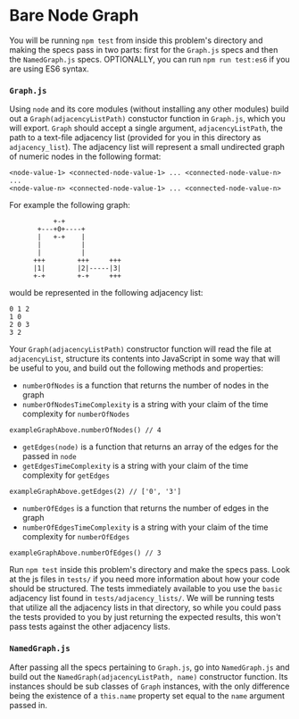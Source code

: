 # Bare Node Graph

You will be running `npm test` from inside this problem's directory and making the specs pass in two parts: first for the `Graph.js` specs and then the `NamedGraph.js` specs. OPTIONALLY, you can run `npm run test:es6` if you are using ES6 syntax.

### `Graph.js`

Using `node` and its core modules (without installing any other modules) build out a `Graph(adjacencyListPath)` constuctor function in `Graph.js`, which you will export. `Graph` should accept a single argument, `adjacencyListPath`, the path to a text-file adjacency list (provided for you in this directory as `adjacency_list`). The adjacency list will represent a small undirected graph of numeric nodes in the following format:

```
<node-value-1> <connected-node-value-1> ... <connected-node-value-n>
...
<node-value-n> <connected-node-value-1> ... <connected-node-value-n>
```

For example the following graph:

```
           +-+
       +---+0+----+ 
       |   +-+    | 
       |          | 
       |          | 
      +++        +++     +++
      |1|        |2|-----|3|
      +-+        +-+     +++
```

would be represented in the following adjacency list:

```
0 1 2
1 0
2 0 3
3 2
```

Your `Graph(adjacencyListPath)` constructor function will read the file at `adjacencyList`, structure its contents into JavaScript in some way that will be useful to you, and build out the following methods and properties:
 
- `numberOfNodes` is a function that returns the number of nodes in the graph
- `numberOfNodesTimeComplexity` is a string with your claim of the time complexity for `numberOfNodes`
    
`exampleGraphAbove.numberOfNodes() // 4`

- `getEdges(node)` is a function that returns an array of the edges for the passed in `node`
- `getEdgesTimeComplexity` is a string with your claim of the time complexity for `getEdges`

`exampleGraphAbove.getEdges(2) // ['0', '3']`

- `numberOfEdges` is a function that returns the number of edges in the graph
- `numberOfEdgesTimeComplexity` is a string with your claim of the time complexity for `numberOfEdges`

`exampleGraphAbove.numberOfEdges() // 3`

Run `npm test` inside this problem's directory and make the specs pass. Look at the js files in `tests/` if you need more information about how your code should be structured. The tests immediately available to you use the `basic` adjacency list found in `tests/adjacency_lists/`. We will be running tests that utilize all the adjacency lists in that directory, so while you could pass the tests provided to you by just returning the expected results, this won't pass tests against the other adjacency lists.

### `NamedGraph.js`

After passing all the specs pertaining to `Graph.js`, go into `NamedGraph.js` and build out the `NamedGraph(adjacencyListPath, name)` constructor function. Its instances should be sub classes of `Graph` instances, with the only difference being the existence of a `this.name` property set equal to the `name` argument passed in.

